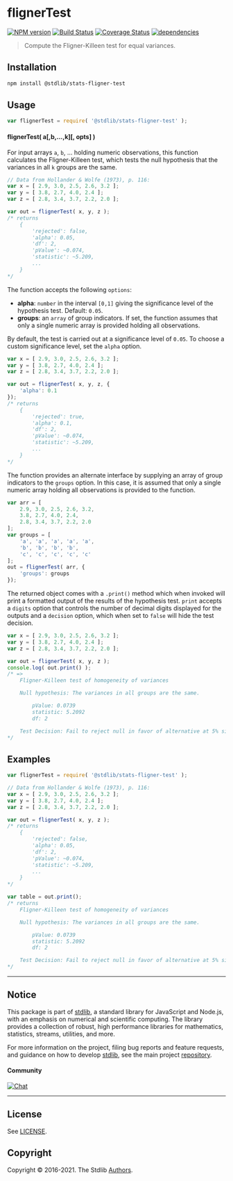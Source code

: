 <!--

@license Apache-2.0

Copyright (c) 2018 The Stdlib Authors.

Licensed under the Apache License, Version 2.0 (the "License");
you may not use this file except in compliance with the License.
You may obtain a copy of the License at

   http://www.apache.org/licenses/LICENSE-2.0

Unless required by applicable law or agreed to in writing, software
distributed under the License is distributed on an "AS IS" BASIS,
WITHOUT WARRANTIES OR CONDITIONS OF ANY KIND, either express or implied.
See the License for the specific language governing permissions and
limitations under the License.

-->

# flignerTest

[![NPM version][npm-image]][npm-url] [![Build Status][test-image]][test-url] [![Coverage Status][coverage-image]][coverage-url] [![dependencies][dependencies-image]][dependencies-url]

> Compute the Fligner-Killeen test for equal variances.

<section class="intro">

</section>

<!-- /.intro -->

<section class="installation">

## Installation

```bash
npm install @stdlib/stats-fligner-test
```

</section>

<section class="usage">

## Usage

```javascript
var flignerTest = require( '@stdlib/stats-fligner-test' );
```

#### flignerTest( a\[,b,...,k]\[, opts] )

For input arrays `a`, `b`, ... holding numeric observations, this function calculates the Fligner-Killeen test, which tests the null hypothesis that the variances in all `k` groups are the same. 

```javascript
// Data from Hollander & Wolfe (1973), p. 116:
var x = [ 2.9, 3.0, 2.5, 2.6, 3.2 ];
var y = [ 3.8, 2.7, 4.0, 2.4 ];
var z = [ 2.8, 3.4, 3.7, 2.2, 2.0 ];

var out = flignerTest( x, y, z );
/* returns
    {
        'rejected': false,
        'alpha': 0.05,
        'df': 2,
        'pValue': ~0.074,
        'statistic': ~5.209,
        ...
    }
*/
```

The function accepts the following `options`:

-   **alpha**: `number` in the interval `[0,1]` giving the significance level of the hypothesis test. Default: `0.05`.
-   **groups**: an `array` of group indicators. If set, the function assumes that only a single numeric array is provided holding all observations.

By default, the test is carried out at a significance level of `0.05`. To choose a custom significance level, set the `alpha` option.

```javascript
var x = [ 2.9, 3.0, 2.5, 2.6, 3.2 ];
var y = [ 3.8, 2.7, 4.0, 2.4 ];
var z = [ 2.8, 3.4, 3.7, 2.2, 2.0 ];

var out = flignerTest( x, y, z, {
    'alpha': 0.1
});
/* returns
    {
        'rejected': true,
        'alpha': 0.1,
        'df': 2,
        'pValue': ~0.074,
        'statistic': ~5.209,
        ...
    }
*/
```

The function provides an alternate interface by supplying an array of group indicators to the `groups` option. In this case, it is assumed that only a single numeric array holding all observations is provided to the function.

<!-- eslint-disable array-element-newline -->

```javascript
var arr = [
    2.9, 3.0, 2.5, 2.6, 3.2,
    3.8, 2.7, 4.0, 2.4,
    2.8, 3.4, 3.7, 2.2, 2.0
];
var groups = [
    'a', 'a', 'a', 'a', 'a',
    'b', 'b', 'b', 'b',
    'c', 'c', 'c', 'c', 'c'
];
out = flignerTest( arr, {
    'groups': groups
});
```

The returned object comes with a `.print()` method which when invoked will print a formatted output of the results of the hypothesis test. `print` accepts a `digits` option that controls the number of decimal digits displayed for the outputs and a `decision` option, which when set to `false` will hide the test decision.

```javascript
var x = [ 2.9, 3.0, 2.5, 2.6, 3.2 ];
var y = [ 3.8, 2.7, 4.0, 2.4 ];
var z = [ 2.8, 3.4, 3.7, 2.2, 2.0 ];

var out = flignerTest( x, y, z );
console.log( out.print() );
/* =>
    Fligner-Killeen test of homogeneity of variances

    Null hypothesis: The variances in all groups are the same.

        pValue: 0.0739
        statistic: 5.2092
        df: 2

    Test Decision: Fail to reject null in favor of alternative at 5% significance level
*/
```

</section>

<!-- /.usage -->

<section class="examples">

## Examples

<!-- eslint no-undef: "error" -->

```javascript
var flignerTest = require( '@stdlib/stats-fligner-test' );

// Data from Hollander & Wolfe (1973), p. 116:
var x = [ 2.9, 3.0, 2.5, 2.6, 3.2 ];
var y = [ 3.8, 2.7, 4.0, 2.4 ];
var z = [ 2.8, 3.4, 3.7, 2.2, 2.0 ];

var out = flignerTest( x, y, z );
/* returns
    {
        'rejected': false,
        'alpha': 0.05,
        'df': 2,
        'pValue': ~0.074,
        'statistic': ~5.209,
        ...
    }
*/

var table = out.print();
/* returns
    Fligner-Killeen test of homogeneity of variances

    Null hypothesis: The variances in all groups are the same.

        pValue: 0.0739
        statistic: 5.2092
        df: 2

    Test Decision: Fail to reject null in favor of alternative at 5% significance level
*/
```

</section>

<!-- /.examples -->

<section class="references">

</section>

<!-- /.references -->


<section class="main-repo" >

* * *

## Notice

This package is part of [stdlib][stdlib], a standard library for JavaScript and Node.js, with an emphasis on numerical and scientific computing. The library provides a collection of robust, high performance libraries for mathematics, statistics, streams, utilities, and more.

For more information on the project, filing bug reports and feature requests, and guidance on how to develop [stdlib][stdlib], see the main project [repository][stdlib].

#### Community

[![Chat][chat-image]][chat-url]

---

## License

See [LICENSE][stdlib-license].


## Copyright

Copyright &copy; 2016-2021. The Stdlib [Authors][stdlib-authors].

</section>

<!-- /.stdlib -->

<!-- Section for all links. Make sure to keep an empty line after the `section` element and another before the `/section` close. -->

<section class="links">

[npm-image]: http://img.shields.io/npm/v/@stdlib/stats-fligner-test.svg
[npm-url]: https://npmjs.org/package/@stdlib/stats-fligner-test

[test-image]: https://github.com/stdlib-js/stats-fligner-test/actions/workflows/test.yml/badge.svg
[test-url]: https://github.com/stdlib-js/stats-fligner-test/actions/workflows/test.yml

[coverage-image]: https://img.shields.io/codecov/c/github/stdlib-js/stats-fligner-test/main.svg
[coverage-url]: https://codecov.io/github/stdlib-js/stats-fligner-test?branch=main

[dependencies-image]: https://img.shields.io/david/stdlib-js/stats-fligner-test.svg
[dependencies-url]: https://david-dm.org/stdlib-js/stats-fligner-test/main

[chat-image]: https://img.shields.io/gitter/room/stdlib-js/stdlib.svg
[chat-url]: https://gitter.im/stdlib-js/stdlib/

[stdlib]: https://github.com/stdlib-js/stdlib

[stdlib-authors]: https://github.com/stdlib-js/stdlib/graphs/contributors

[stdlib-license]: https://raw.githubusercontent.com/stdlib-js/stats-fligner-test/main/LICENSE

</section>

<!-- /.links -->
